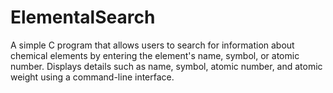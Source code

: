 # ElementalSearch
A simple C program that allows users to search for information about chemical elements by entering the element's name, symbol, or atomic number. Displays details such as name, symbol, atomic number, and atomic weight using a command-line interface.
